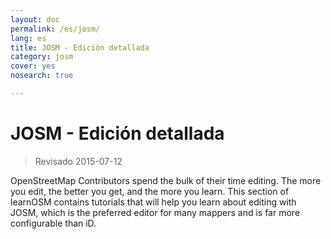 ```yaml
---
layout: doc
permalink: /es/josm/
lang: es
title: JOSM - Edición detallada
category: josm
cover: yes
nosearch: true

---
```


JOSM - Edición detallada
================

> Revisado 2015-07-12

OpenStreetMap Contributors spend the bulk of their time editing. The more you edit, the better you get, and the more you learn. This section of learnOSM contains tutorials that will help you learn about editing with JOSM, which is the preferred editor for many mappers and is far more configurable than iD.